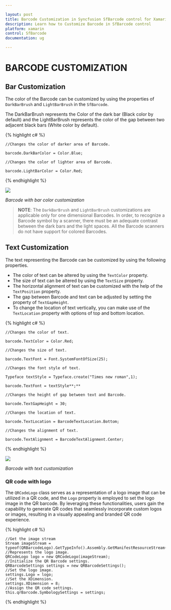 ```yaml
---

layout: post
title: Barcode Customization in Syncfusion SfBarcode control for Xamarin.Forms
description: Learn how to Customize Barcode in SfBarcode control
platform: xamarin
control: SfBarcode
documentation: ug

---
```


# BARCODE CUSTOMIZATION

## Bar Customization

The color of the Barcode can be customized by using the properties of `DarkBarBrush` and `LightBarBrush` in the `SfBarcode`.

The DarkBarBrush represents the Color of the dark bar (Black color by default) and the LightBarBrush represents the color of the gap between two adjacent black bars (White color by default).

{% highlight c# %}

    //Changes the color of darker area of Barcode. 

    barcode.DarkBarColor = Color.Blue;

    //Changes the color of lighter area of Barcode.

    barcode.LightBarColor = Color.Red;
    
{% endhighlight %}

![](barcode-customization_images/color-customization/color.png)

  _Barcode_ _with_ _bar_ _color_ _customization_

>**NOTE**:
    The `DarkBarBrush` and `LightBarBrush` customizations are applicable only for one dimensional Barcodes. In order, to recognize a Barcode symbol by a scanner, there must be an adequate contrast between the dark bars and the light spaces. All the Barcode scanners do not have support for colored Barcodes.

## Text Customization

The text representing the Barcode can be customized by using the following properties.

* The color of text can be altered by using the `TextColor` property.
* The size of text can be altered by using the `TextSize` property.
* The horizontal alignment of text can be customized with the help of the `TextPosition` property.
* The gap between Barcode and text can be adjusted by setting the property of `TextGapHeight`.
* To change the location of text vertically, you can make use of the `TextLocation` property with options of top and bottom location.

{% highlight c# %}

    //Changes the color of text.

    barcode.TextColor = Color.Red;

    //Changes the size of text.

    barcode.TextFont = Font.SystemFontOfSize(25);

    //Changes the font style of text.

    Typeface textStyle = Typeface.create("Times new roman",1); 

    barcode.TextFont = textStyle**;** 

    //Changes the height of gap between text and Barcode. 

    barcode.TextGapHeight = 30;

    //Changes the location of text.

    barcode.TextLocation = BarcodeTextLocation.Bottom;

    //Changes the alignment of text.

    barcode.TextAlignment = BarcodeTextAlignment.Center;

{% endhighlight %}

![](barcode-customization_images/text-customization/text.png)

  _Barcode_ _with_ _text_ _customization_

### QR code with logo

The `QRCodeLogo` class serves as a representation of a logo image that can be utilized in a QR code, and the `Logo` property is employed to set the logo image in the QR barcode. By leveraging these functionalities, users gain the capability to generate QR codes that seamlessly incorporate custom logos or images, resulting in a visually appealing and branded QR code experience.

{% highlight c# %}

    //Get the image stream 
    Stream imageStream = typeof(QRBarcodeLogo).GetTypeInfo().Assembly.GetManifestResourceStream("Sample.Assets.logo.png");
    //Represents the logo image. 
    QRCodeLogo logo = new QRCodeLogo(imageStream);
    //Initialize the QR Barcode settings.
    QRBarcodeSettings settings = new QRBarcodeSettings();
    //Set the logo image.
    settings.Logo = logo;
    //Set the XDimension. 
    settings.XDimension = 8;
    //Assign the QR code settings. 
    this.qrBarcode.SymbologySettings = settings;
    
{% endhighlight %}
